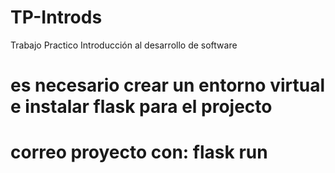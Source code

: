 # TP-Introds
Trabajo Practico Introducción al desarrollo de software

# es necesario crear un entorno virtual e instalar flask para el projecto 

# correo proyecto con: flask run